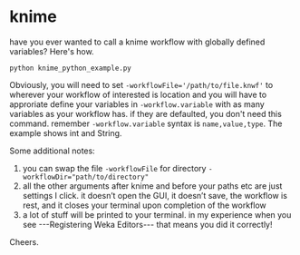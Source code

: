 # knime
have you ever wanted to call a knime workflow with globally defined variables? Here's how.

```
python knime_python_example.py
```
Obviously, you will need to set `-workflowFile='/path/to/file.knwf'` to wherever your workflow of interested is location and you will have to approriate define your variables in `-workflow.variable` with as many variables as your workflow has. if they are defaulted, you don't need this command. remember `-workflow.variable` syntax is `name,value,type`. The example shows int and String.  

Some additional notes:

1) you can swap the file `-workflowFile` for directory `-workflowDir="path/to/directory"`
2) all the other arguments after knime and before your paths etc are just settings I click. it doesn’t open the GUI, it doesn’t save, the workflow is rest, and it closes your terminal upon completion of the workflow
3) a lot of stuff will be printed to your terminal. in my experience when you see ---Registering Weka Editors--- that means you did it correctly!

Cheers.
